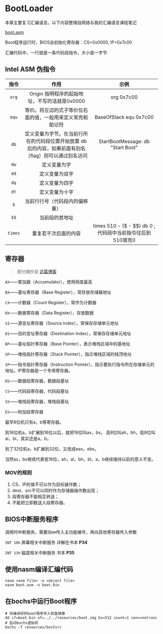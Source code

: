 # BootLoader
本章主要复习汇编语言。以下内容整理自网络与我的汇编语言课程笔记

[boot.asm](../../source/3-1/boot.asm)

Boot程序运行时，BIOS会初始化寄存器：CS=0x0000, IP=0x7c00

汇编代码中，一行就是一条代码段指令，大小是一字节

## Intel ASM 伪指令
|   指令    |                           作用                            |                      示例                       |
|:-------:|:-------------------------------------------------------:|:---------------------------------------------:|
|  `org`  |              Origin 指明程序的起始地址，不写的话就是0x0000              |                  org 0x7c00                   |
|  `equ`  |              等价。将左边的式子等价位右面的值，一般用来定义常亮和助记符              |            BaseOfStack equ 0x7c00             |
|  `db`   | 定义变量为字节。在当前行所在的代码段位置开始放置 db 后的内容，如果前面有别名（flag）则可以通过别名访问 |       StartBootMessage: db "Start Boot"       |
|  `dw`   |                         定义变量为字                          |                                               |
|  `dd`   |                         定义变量为双字                         |                                               |
|  `dq`   |                         定义变量为四字                         |                                               |
|  `dt`   |                         定义变量为十字                         |                                               |
|   `$`   |                     当前行行号（代码段内的偏移量）                     |                                               |
|  `$$`   |                         当前段的首地址                         |                                               |
| `times` |                       重复若干次后面的内容                        | times	510 - ($ - $$)	db	0 ; 代码段中当前指令往后到510填充0 |

## 寄存器
>部分摘抄自 [这篇博客](https://blog.csdn.net/u014287775/article/details/76572496)

`AX`――累加器（Accumulator），使用频度最高

`BX`――基址寄存器（Base Register），常存放存储器地址

`CX`――计数器（Count Register），常作为计数器

`DX`――数据寄存器（Data Register），存放数据

`SI`――源变址寄存器（Source Index），常保存存储单元地址

`DI`――目的变址寄存器（Destination Index），常保存存储单元地址

`BP`――基址指针寄存器（Base Pointer），表示堆栈区域中的基地址

`SP`――堆栈指针寄存器（Stack Pointer），指示堆栈区域的栈顶地址

`IP`――指令指针寄存器（Instruction Pointer），指示要执行指令所在存储单元的地址。IP寄存器是一个专用寄存器。

`DS`――数据段寄存器，数据段基址

`CS`――代码段寄存器，代码段基址

`SS`――堆栈段寄存器，堆栈段基址

`ES`――附加段寄存器

最早8位机只有a，b等寄存器。

到16位机a，b扩展到16位以后，就把16位叫ax，bx。 高8位叫ah，bh，低8位叫al，bl，其实还是a，b。

到了32位机a，b扩展到32位，又改成eax，ebx。

当然ax，bx继续代表低16位，ah，al，bh，bl，a，b继续维持以前的意义不变。

### MOV的规则
1. CS、IP的值不可以作为目标操作数；
2. dest、src不可以同时作为存储器操作数出现；
3. 段寄存器不能相互转送；
4. 不能把立即数送入段寄存器。

## BIOS中断服务程序
调用时中断服务，需要向`AH`传入主功能编号，再向其他寄存器传入参数

`INT 10h` 屏幕相关中断服务 详解在书本 **P34**

`INT 13h` 磁盘相关中断服务 书本 **P35**

## 使用nasm编译汇编代码
```shell script
nasm <asm file> -o <object file>
nasm boot.asm -o boot.bin
```

## 在bochs中运行Boot程序
```shell script
# 将编译好的boot程序写入软盘镜像
dd if=boot.bin of=../../resources/boot.img bs=512 count=1 conv=notrunc
# 启动bochs虚拟机
bochs -f resources/bochsrc
```